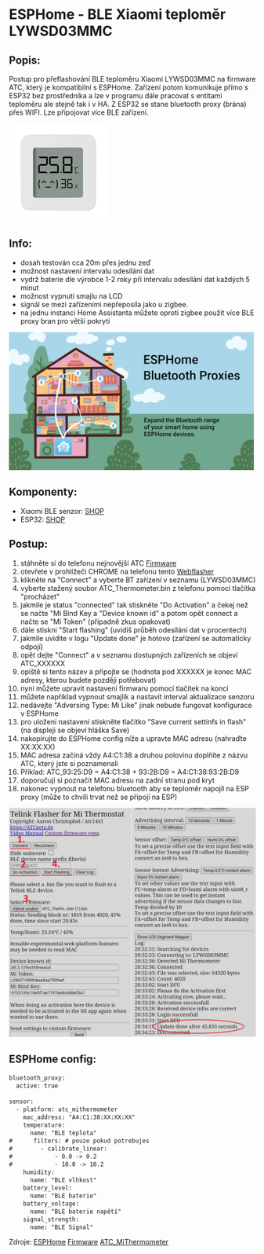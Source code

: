 # ESPHome - BLE Xiaomi teploměr LYWSD03MMC

## Popis:
Postup pro přeflashování BLE teploměru Xiaomi LYWSD03MMC na firmware ATC, který je kompatibilní s ESPHome.
Zařízení potom komunikuje přímo s ESP32 bez prostředníka a lze v programu dále pracovat s entitami teploměru ale stejně tak i v HA.
Z ESP32 se stane bluetooth proxy (brána) přes WIFI. Lze připojovat více BLE zařízení.

<p align="left">
  <img src="https://github.com/peca2345/ESPHome-BLE-xiaomi-LYWSD03MMC/blob/main/IMG/xiaomi_ble_temperature.jpg?raw=true" alt="IMG" width="200" height="200">  
</p>

## Info:
- dosah testován cca 20m přes jednu zeď
- možnost nastavení intervalu odesílání dat 
- vydrž baterie dle výrobce 1-2 roky při intervalu odesílání dat každých 5 minut
- možnost vypnutí smajlu na LCD
- signál se mezi zařízeními nepřeposíla jako u zigbee.
- na jednu instanci Home Assistanta můžete oproti zigbee použít více BLE proxy bran pro větší pokrytí 

<p align="left">
  <img src="https://github.com/peca2345/ESPHome-BLE-xiaomi-LYWSD03MMC/blob/main/IMG/ble_proxy.jpg?raw=true" alt="IMG" width="500">
</p>

## Komponenty:
- Xiaomi BLE senzor: [SHOP](https://www.aliexpress.com/item/1005004038986541.html?spm=a2g0o.productlist.main.19.6c0828ab2pLzZe&algo_pvid=b4e00c04-2583-4e5c-83e7-fa112be91db1&algo_exp_id=b4e00c04-2583-4e5c-83e7-fa112be91db1-9&pdp_npi=3%40dis%21CZK%21199.45%21137.54%21%21%21%21%21%40211bf04a16827115197988812d07a0%2112000027838365642%21sea%21CZ%21166466096&curPageLogUid=mf5jOVf44hjo)
- ESP32: [SHOP](https://www.aliexpress.com/item/1005005246146177.html?spm=a2g0o.productlist.main.1.18cd7404DIFcOK&algo_pvid=daedd95e-ba9a-4aed-a695-54dff0fa1af4&algo_exp_id=daedd95e-ba9a-4aed-a695-54dff0fa1af4-0&pdp_npi=3%40dis%21CZK%21118.58%2181.74%21%21%21%21%21%40211bf4c516827119032341282d07ad%2112000032346510820%21sea%21CZ%21166466096&curPageLogUid=NmCOeBunLWwI)

## Postup:
1. stáhněte si do telefonu nejnovější ATC [Firmware](https://github.com/atc1441/ATC_MiThermometer/releases)
2. otevřete v prohlížeči CHROME na telefonu tento [Webflasher](https://atc1441.github.io/TelinkFlasher.html)
3. klikněte na "Connect" a vyberte BT zařízení v seznamu (LYWSD03MMC)
4. vyberte stažený soubor ATC_Thermometer.bin z telefonu pomocí tlačítka "procházet"
5. jakmile je status "connected" tak stiskněte "Do Activation" a čekej než se načte "Mi Bind Key a "Device known id" a potom opět connect a načte se "Mi Token" (případně zkus opakovat)
6. dále stiskni "Start flashing" (uvidíš průběh odesílání dat v procentech)
10. jakmile uvidíte v logu "Update done" je hotovo (zařízení se automaticky odpojí)
11. opět dejte "Connect" a v seznamu dostupných zařízeních se objeví ATC_XXXXXX
12. opiště si tento název a připojte se (hodnota pod XXXXXX je konec MAC adresy, kterou budete později potřebovat)
13. nyní můžete upravit nastavení firmwaru pomocí tlačítek na konci
14. můžete například vypnout smajlík a nastavit interval aktualizace senzoru 
15. nedávejte "Adversing Type: Mi Like" jinak nebude fungovat konfigurace v ESPHome
16. pro uložení nastavení stiskněte tlačítko "Save current settinfs in flash" (na displeji se objeví hláška Save)
17. nakopírujte do ESPHome config níže a upravte MAC adresu (nahraďte XX:XX:XX)
18. MAC adresa začíná vždy A4:C1:38 a druhou polovinu doplňíte z názvu ATC, který jste si poznamenali 
19. Příklad: ATC_93:25:D9 = A4:C1:38 + 93:2B:D9 = A4:C1:38:93:2B:D9
20. doporučuji si poznačit MAC adresu na zadní stranu pod kryt
21. nakonec vypnout na telefonu bluetooth aby se teploměr napojil na ESP proxy (může to chvíli trvat než se připojí na ESP)

<p align="left">
  <img src="https://github.com/peca2345/ESPHome-BLE-xiaomi-LYWSD03MMC/blob/main/IMG/webflasher.jpg?raw=true" alt="IMG" width="800">
</p>

## ESPHome config:
```
bluetooth_proxy:
  active: true

sensor:
  - platform: atc_mithermometer
    mac_address: "A4:C1:38:XX:XX:XX"
    temperature:
      name: "BLE teplota"
#      filters: # pouze pokud potrebujes
#        - calibrate_linear:
#            - 0.0 -> 0.2
#            - 10.0 -> 10.2
    humidity:
      name: "BLE vlhkost"
    battery_level:
      name: "BLE baterie"
    battery_voltage:
      name: "BLE baterie napětí"
    signal_strength:
      name: "BLE Signal"
```
Zdroje:
 [ESPHome](https://esphome.io/components/sensor/xiaomi_ble.html)
 [Firmware](https://github.com/atc1441/ATC_MiThermometer/releases)
 [ATC_MiThermometer](https://github.com/atc1441/ATC_MiThermometer)
